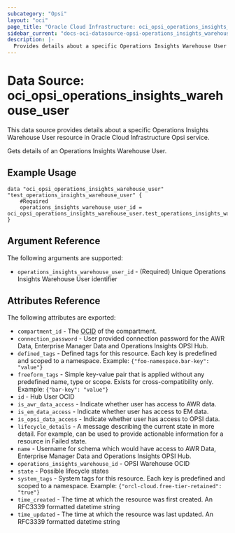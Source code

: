 ```yaml
---
subcategory: "Opsi"
layout: "oci"
page_title: "Oracle Cloud Infrastructure: oci_opsi_operations_insights_warehouse_user"
sidebar_current: "docs-oci-datasource-opsi-operations_insights_warehouse_user"
description: |-
  Provides details about a specific Operations Insights Warehouse User in Oracle Cloud Infrastructure Opsi service
---
```


# Data Source: oci_opsi_operations_insights_warehouse_user
This data source provides details about a specific Operations Insights Warehouse User resource in Oracle Cloud Infrastructure Opsi service.

Gets details of an Operations Insights Warehouse User.

## Example Usage

```hcl
data "oci_opsi_operations_insights_warehouse_user" "test_operations_insights_warehouse_user" {
	#Required
	operations_insights_warehouse_user_id = oci_opsi_operations_insights_warehouse_user.test_operations_insights_warehouse_user.id
}
```

## Argument Reference

The following arguments are supported:

* `operations_insights_warehouse_user_id` - (Required) Unique Operations Insights Warehouse User identifier


## Attributes Reference

The following attributes are exported:

* `compartment_id` - The [OCID](https://docs.cloud.oracle.com/iaas/Content/General/Concepts/identifiers.htm) of the compartment.
* `connection_password` - User provided connection password for the AWR Data,  Enterprise Manager Data and Operations Insights OPSI Hub.
* `defined_tags` - Defined tags for this resource. Each key is predefined and scoped to a namespace. Example: `{"foo-namespace.bar-key": "value"}` 
* `freeform_tags` - Simple key-value pair that is applied without any predefined name, type or scope. Exists for cross-compatibility only. Example: `{"bar-key": "value"}` 
* `id` - Hub User OCID
* `is_awr_data_access` - Indicate whether user has access to AWR data.
* `is_em_data_access` - Indicate whether user has access to EM data.
* `is_opsi_data_access` - Indicate whether user has access to OPSI data.
* `lifecycle_details` - A message describing the current state in more detail. For example, can be used to provide actionable information for a resource in Failed state.
* `name` - Username for schema which would have access to AWR Data,  Enterprise Manager Data and Operations Insights OPSI Hub.
* `operations_insights_warehouse_id` - OPSI Warehouse OCID
* `state` - Possible lifecycle states
* `system_tags` - System tags for this resource. Each key is predefined and scoped to a namespace. Example: `{"orcl-cloud.free-tier-retained": "true"}` 
* `time_created` - The time at which the resource was first created. An RFC3339 formatted datetime string
* `time_updated` - The time at which the resource was last updated. An RFC3339 formatted datetime string


